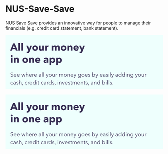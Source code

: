 # NUS-Save-Save

NUS Save Save provides an innovative way for people to manage their financials (e.g. credit card statement, bank statement).

![GitHub Logo](22.png)

![GitHub Logo](22.png)

